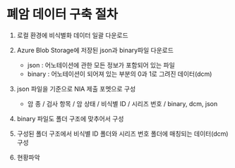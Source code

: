 # 폐암 데이터 구축 절차
1. 로컬 환경에 비식별화 데이터 일괄 다운로드

2. Azure Blob Storage에 저장된 json과 binary파일 다운로드
    - json : 어노테이션에 관한 모든 정보가 포함되어 있는 파일
    - binary : 어노테이션이 되어져 있는 부분의 0과 1로 그려진 데이터(dcm)

3. json 파일을 기준으로  NIA 제출 포멧으로 구성
    - 암 종 / 검사 항목 / 암 상태 / 비식별 ID / 시리즈 번호 / binary, dcm, json

4. binary 파일도 폴더 구조에 맞추어서 구성

5. 구성된 폴더 구조에서 비식별 ID 폴더와 시리즈 번호 폴더에 매칭되는 데이터(dcm) 구성

6. 현황파악
